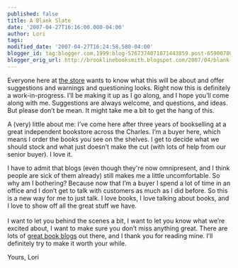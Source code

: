 ```yaml
---
published: false
title: A Blank Slate
date: '2007-04-27T16:16:00.000-04:00'
author: Lori
tags:
modified_date: '2007-04-27T16:24:58.580-04:00'
blogger_id: tag:blogger.com,1999:blog-5767374071871443859.post-6590078003920717401
blogger_orig_url: http://brooklinebooksmith.blogspot.com/2007/04/blank-slate.html
---
```

Everyone here at [the store](http://www.brooklinebooksmith.com/) wants to know what this will be about and offer suggestions and warnings and questioning looks. Right now this is definitely a work-in-progress. I’ll be making it up as I go along, and I hope you’ll come along with me. Suggestions are always welcome, and questions, and ideas. But please don’t be mean. It might take me a bit to get the hang of this.

A (very) little about me: I’ve come here after three years of bookselling at a great independent bookstore across the Charles. I’m a buyer here, which means I order the books you see on the shelves. I get to decide what we should stock and what just doesn’t make the cut (with lots of help from our senior buyer). I love it.

I have to admit that blogs (even though they're now omnipresent, and I think people are sick of them already) still makes me a little uncomfortable.  So why am I bothering? Because now that I’m a buyer I spend a lot of time in an office and I don’t get to talk with customers as much as I did before. So this is a new way for me to just talk. I love books, I love talking about books, and I love to show off all the great stuff we have.<br /><br />I want to let you behind the scenes a bit, I want to let you know what we’re excited about, I want to make sure you don’t miss anything great. There are lots of [great book blogs](http://lbc.typepad.com/blog/) out there, and I thank you for reading mine. I’ll definitely try to make it worth your while.

Yours,
Lori